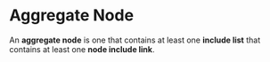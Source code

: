 # Aggregate Node

An **aggregate node** is one that contains at least one **include list** that contains at least one **node include link**.
